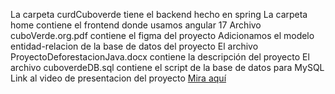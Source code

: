 La carpeta curdCuboverde tiene el backend hecho en spring
La carpeta home contiene el frontend donde usamos angular 17
Archivo cuboVerde.org.pdf contiene el figma del proyecto
Adicionamos el modelo entidad-relacion de la base de datos del proyecto
El archivo ProyectoDeforestacionJava.docx contiene la descripción del proyecto
El archivo cuboverdeDB.sql contiene el script de la base de datos para MySQL
Link al video de presentacion del proyecto <a href="https://www.freecodecamp.org/" target="_blank">Mira aquí</a>
